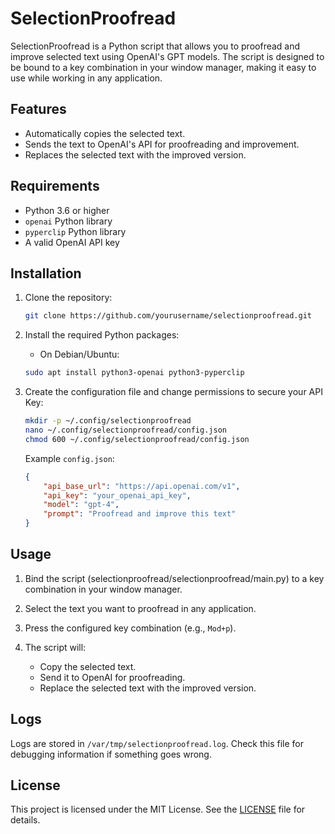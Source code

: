 # SelectionProofread

SelectionProofread is a Python script that allows you to proofread and improve selected text using OpenAI's GPT models. The script is designed to be bound to a key combination in your window manager, making it easy to use while working in any application.

## Features

- Automatically copies the selected text.
- Sends the text to OpenAI's API for proofreading and improvement.
- Replaces the selected text with the improved version.

## Requirements

- Python 3.6 or higher
- `openai` Python library
- `pyperclip` Python library
- A valid OpenAI API key

## Installation

1. Clone the repository:
    ```bash
    git clone https://github.com/yourusername/selectionproofread.git
    ```

2. Install the required Python packages:
    - On Debian/Ubuntu:
    ```bash
    sudo apt install python3-openai python3-pyperclip
    ```

3. Create the configuration file and change permissions to secure your API Key:
    ```bash
    mkdir -p ~/.config/selectionproofread
    nano ~/.config/selectionproofread/config.json
    chmod 600 ~/.config/selectionproofread/config.json
    ```
    Example `config.json`:
    ```json
    {
        "api_base_url": "https://api.openai.com/v1",
        "api_key": "your_openai_api_key",
        "model": "gpt-4",
        "prompt": "Proofread and improve this text"
    }
    ```

## Usage

1. Bind the script (selectionproofread/selectionproofread/main.py) to a key combination in your window manager.

2. Select the text you want to proofread in any application.

3. Press the configured key combination (e.g., `Mod+p`).

4. The script will:
    - Copy the selected text.
    - Send it to OpenAI for proofreading.
    - Replace the selected text with the improved version.

## Logs

Logs are stored in `/var/tmp/selectionproofread.log`. Check this file for debugging information if something goes wrong.

## License

This project is licensed under the MIT License. See the [LICENSE](LICENSE) file for details.

